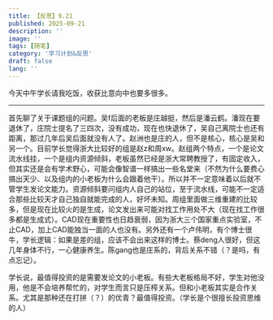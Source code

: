 ```yaml
---
title: 【反思】9.21
published: 2025-09-21
description: ''
image: ''
tags: [随笔]
category: '学习计划&反思'
draft: false 
lang: ''
---
```

今天中午学长请我吃饭，收获比意向中也要多很多。

---
首先聊了关于课题组的问题。吴f后面的老板是庄越挺，然后是潘云鹤。潘现在要退休了，庄院士提名了三四次，没有成功，现在也快退休了，吴自己离院士也还有距离，那过几年后吴后面就没有人了。赵洲也是庄的人，但不是核心，核心是吴和另一个。目前学长觉得浙大比较好的组是赵z和周xw。赵组两个特点，一个是论文流水线挂，一个是组内资源倾斜，老板虽然已经是浙大常聘教授了，有固定收入，但其实还是会有学术野心，可能会像智谱一样搞出一些名堂来（不然为什么要费心搞出天少、以及组内的小老板为什么会跟着他干）。所以并不一定意味着以后就不管学生发论文能力。资源倾斜要问组内人自己的站位，至于流水线，可能不一定适合那些比较天才自己独自就能完成的人，好坏未知。周组里面做三维重建的比较多，但是现在比较火的是生成，论文发出来可能对找工作用处不大（现在找工作很多都是生成式）。CAD现在重要性也日趋衰弱，因为浙大三个国家重点实验室，不止CAD，加上CAD能独当一面的人也没有。另外还有一个卢伟明，有个博士很牛，学长逻辑：如果是差的组，应该不会出来这样的博士。蔡deng人很好，但这几年身体不行，一心健康养生。陈gang也是庄系的，背后关系不错（？是吗，有点忘记）。

学长说，最值得投资的是需要发论文的小老板。有些大老板格局不好，学生对他没用，他是不会培养帮忙的，对学生而言只是压榨关系。但和小老板其实是合作关系。尤其是那种还在打拼（？）的优青？最值得投资。（学长是个很擅长投资思维的人）

